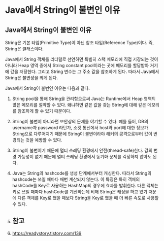 # Java에서 String이 불변인 이유


## Java에서 String이 불변인 이유

String은 기본 타입(Primitive Type)이 아닌 참조 타입(Reference Type)이다. 즉, String은 클래스이다.

Java에서 String 객체를 리터럴로 선언하면 특별히 스택 메모리에 직접 저장되는 것이 아니라 Heap 영역 중에서 String constant pool이라는 곳에 메모리를 할당받아 거기에 값을 저장한다. 그리고 String 변수는 그 주소 값을 참조하게 된다. 따라서 Java에서 String은 불변성을 띄게 된다.

Java에서 String이 불변인 이유는 다음과 같다.

1. String pool을 통해 String을 관리함으로써 Java는 Runtime에서 Heap 영역의 많은 메모리를 절약할 수 있다. 왜냐하면 같은 값을 갖는 String에 대해 같은 메모리를 참조하게 할 수 있기 때문이다.
2. String이 불변이 아니라면 보안상의 문제를 야기할 수 있다. 예를 들어, DB의 username과 password 라던가, 소켓 통신에서 host와 port에 대한 정보가 String으로 다루어지기 때문에 String이 불변이라야 해커의 공격으로부터 값이 변경되는 것을 예방할 수 있다.
3. String이 불변이기 때문에 멀티 쓰레딩 환경에서 안전(thread-safe)한다. 값의 변경 가능성이 없기 때문에 멀티 쓰레딩 환경에서 동기화 문제를 걱정하지 않아도 된다.
4. Java는 String의 hashcode를 생성 단계에서부터 캐싱한다. 따라서 String의 hashcode는 쓰일 때마다 매번 계산되지 않는다. 이 특징은 특히 객체의 hashCode를 Key로 사용하는 HashMap의 경우에 효과를 발휘한다. 다른 객체는 키로 쓰일 때마다 hashCode를 계산하는데 비해 String은 캐싱을 하고 있기 때문에 다른 객체를 Key로 했을 때보다 String을 Key로 했을 때 더 빠른 속도로 사용할 수 있다.

5. ## 참고

6. https://readystory.tistory.com/139


